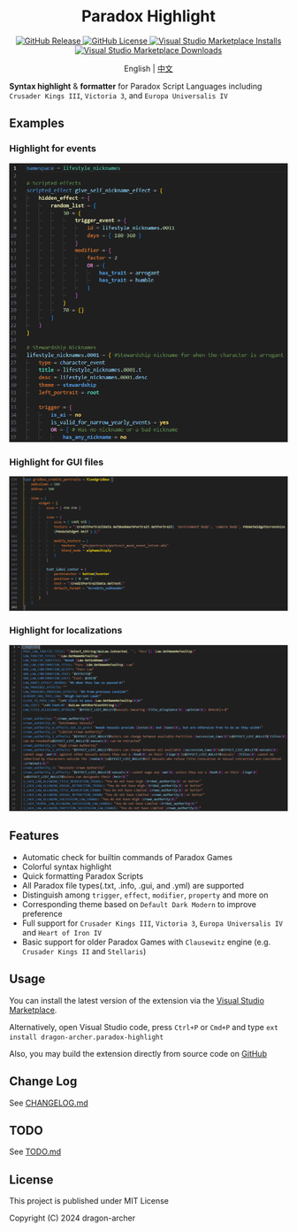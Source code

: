 <h1 align="center">Paradox Highlight</h1>

<p align="center">
	<a href="https://github.com/dragon-archer/paradox-highlight/releases/latest">
		<img src="https://img.shields.io/github/v/release/dragon-archer/paradox-highlight" alt="GitHub Release">
	</a>
	<a href="https://github.com/dragon-archer/paradox-highlight/blob/main/LICENSE">
		<img src="https://img.shields.io/github/license/dragon-archer/paradox-highlight" alt="GitHub License">
	</a>
	<a href="https://marketplace.visualstudio.com/items?itemName=dragon-archer.paradox-highlight">
		<img src="https://img.shields.io/visual-studio-marketplace/i/dragon-archer.paradox-highlight" alt="Visual Studio Marketplace Installs">
	</a>
	<a href="https://marketplace.visualstudio.com/items?itemName=dragon-archer.paradox-highlight">
		<img src="https://img.shields.io/visual-studio-marketplace/d/dragon-archer.paradox-highlight" alt="Visual Studio Marketplace Downloads">
	</a>
</p>

<p align="center">English | <a href="README.zh.md">中文</a></p>

**Syntax highlight** & **formatter** for Paradox Script Languages including `Crusader Kings III`, `Victoria 3`, and `Europa Universalis IV`

## Examples

### Highlight for events

![Event Highligh](docs/images/screenshot-event.png)

### Highlight for GUI files

![GUI Highligh](docs/images/screenshot-gui.png)

### Highlight for localizations

![Localization Highligh](docs/images/screenshot-localization.png)

## Features

- Automatic check for builtin commands of Paradox Games
- Colorful syntax highlight
- Quick formatting Paradox Scripts
- All Paradox file types(.txt, .info, .gui, and .yml) are supported
- Distinguish among `trigger`, `effect`, `modifier`, `property` and more on
- Corresponding theme based on `Default Dark Modern` to improve preference
- Full support for `Crusader Kings III`, `Victoria 3`, `Europa Universalis IV` and `Heart of Iron IV`
- Basic support for older Paradox Games with `Clausewitz` engine (e.g. `Crusader Kings II` and `Stellaris`)

## Usage

You can install the latest version of the extension via the [Visual Studio Marketplace](https://marketplace.visualstudio.com/items?itemName=dragon-archer.paradox-highlight).

Alternatively, open Visual Studio code, press `Ctrl+P` or `Cmd+P` and type `ext install dragon-archer.paradox-highlight`

Also, you may build the extension directly from source code on [GitHub](https://github.com/dragon-archer/paradox-highlight)

## Change Log

See [CHANGELOG.md](CHANGELOG.md)

## TODO

See [TODO.md](TODO.md)

## License

This project is published under MIT License

Copyright (C) 2024 dragon-archer
